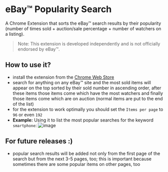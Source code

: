 # eBay™ Popularity Search
A Chrome Extension that sorts the eBay™ search results by their popularity (number of times sold + auction/sale percentage + number of watchers on a listing).  
> Note: This extension is developed independently and is not officially endorsed by eBay™.

## How to use it?
- install the extension from the [Chrome Web Store](https://chrome.google.com/webstore/detail/ebay-popularity-search/hoiandnpgmngpknmfdnbkhigbbbgmpfm)
- search for anything on any  eBay™ site and the most sold items will appear on the top sorted by their sold number in ascending order, after these items those items come which have the most watchers and finally those items come which are on auction (normal items are put to the end of the list)
- for the extension to work optimally you should set the `Items per page` to `96` or even `192`
- **Example:** Using it to list the most popular searches for the keyword `smartphone`:
![image](https://user-images.githubusercontent.com/37183688/44875531-211f1080-aca7-11e8-9cc9-3d89cfaf5c47.png)

## For future releases :)
- popular search results will be added not only from the first page of the search but from the next 3-5 pages, too; this is important because sometimes there are some popular items on other pages, too

